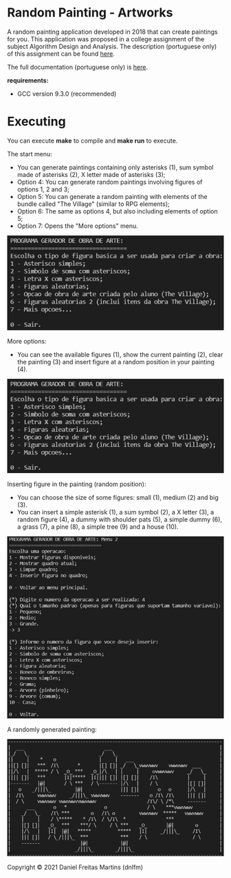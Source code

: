 # Random Painting - Artworks

A random painting application developed in 2018 that can create paintings for you.
This application was proposed in a college assignment of the subject Algorithm Design and Analysis. The description (portuguese only) of this assignment can be found [here](Description-trabalho0PAA.pdf).

The full documentation (portuguese only) is [here](Documentation-Obra_de_Arte.pdf).

**requirements:**
- GCC version 9.3.0 (recommended)

# Executing

You can execute **make** to compile and **make run** to execute.

The start menu:
- You can generate paintings containing only asterisks (1), sum symbol made of asterisks (2), X letter made of asterisks (3);
- Option 4: You can generate random paintings involving figures of options 1, 2 and 3;
- Option 5: You can generate a random painting with elements of the bundle called "The Village" (similar to RPG elements);
- Option 6: The same as options 4, but also including elements of option 5;
- Option 7: Opens the "More options" menu.


![Start menu](misc/start_menu.png "Start menu")

More options:
- You can see the available figures (1), show the current painting (2), clear the painting (3) and insert figure at a random position in your painting (4).

![More options menu](misc/start_menu.png "More options menu")

Inserting figure in the painting (random position):
- You can choose the size of some figures: small (1), medium (2) and big (3).
- You can insert a simple asterisk (1), a sum symbol (2), a X letter (3), a random figure (4), a dummy with shoulder pats (5), a simple dummy (6), a grass (7), a pine (8), a simple tree (9) and a house (10).

![Inserting figure](misc/inserting_figure_menu.png "Inserting figure")

A randomly generated painting:

![Randomly generated painting example](misc/painting_example.png "Randomly generated painting example")

Copyright © 2021 Daniel Freitas Martins (dnlfm)